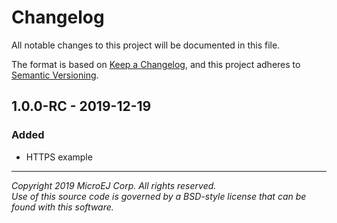 # Changelog

All notable changes to this project will be documented in this file.

The format is based on [Keep a Changelog](https://keepachangelog.com/en/1.0.0/),
and this project adheres to [Semantic Versioning](https://semver.org/spec/v2.0.0.html).

## 1.0.0-RC - 2019-12-19

### Added

  - HTTPS example
  
---  
_Copyright 2019 MicroEJ Corp. All rights reserved._  
_Use of this source code is governed by a BSD-style license that can be found with this software._